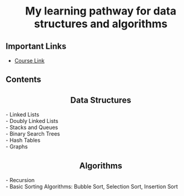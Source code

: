 <!-- markdownlint-disable -->
<h1 align="center">
    My learning pathway for data structures and algorithms
    <br>
</h1>

## Important Links
- [Course Link](https://sparknz.udemy.com/course/data-structures-algorithms-python/learn/lecture/27741196#overview)


## Contents
<h2 align="center">
  Data Structures
</h2> 
- Linked Lists <br>
- Doubly Linked Lists <br>
- Stacks and Queues <br>
- Binary Search Trees <br>
- Hash Tables <br>
- Graphs <br>


 <h2 align="center">
  Algorithms
</h2>
- Recursion <br>
- Basic Sorting Algorithms: Bubble Sort, Selection Sort, Insertion Sort <br>


